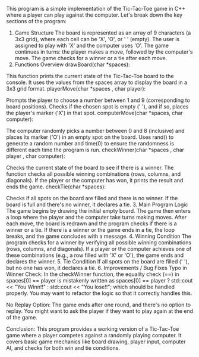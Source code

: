 This program is a simple implementation of the Tic-Tac-Toe game in C++ where a player can play against the computer. Let's break down the key sections of the program:

1. Game Structure
The board is represented as an array of 9 characters (a 3x3 grid), where each cell can be 'X', 'O', or ' ' (empty).
The user is assigned to play with 'X' and the computer uses 'O'.
The game continues in turns: the player makes a move, followed by the computer's move.
The game checks for a winner or a tie after each move.
2. Functions Overview
drawBoard(char *spaces):

This function prints the current state of the Tic-Tac-Toe board to the console.
It uses the values from the spaces array to display the board in a 3x3 grid format.
playerMove(char *spaces , char player):

Prompts the player to choose a number between 1 and 9 (corresponding to board positions).
Checks if the chosen spot is empty (' '), and if so, places the player's marker ('X') in that spot.
computerMove(char *spaces, char computer):

The computer randomly picks a number between 0 and 8 (inclusive) and places its marker ('O') in an empty spot on the board.
Uses rand() to generate a random number and time(0) to ensure the randomness is different each time the program is run.
checkWinner(char *spaces , char player , char computer):

Checks the current state of the board to see if there is a winner.
The function checks all possible winning combinations (rows, columns, and diagonals).
If the player or the computer has won, it prints the result and ends the game.
checkTie(char *spaces):

Checks if all spots on the board are filled and there is no winner.
If the board is full and there's no winner, it declares a tie.
3. Main Program Logic
The game begins by drawing the initial empty board.
The game then enters a loop where the player and the computer take turns making moves.
After each move, the board is redrawn and the program checks if there is a winner or a tie.
If there is a winner or the game ends in a tie, the loop breaks, and the game concludes with a message.
4. Winning Condition
The program checks for a winner by verifying all possible winning combinations (rows, columns, and diagonals).
If a player or the computer achieves one of these combinations (e.g., a row filled with 'X' or 'O'), the game ends and declares the winner.
5. Tie Condition
If all spots on the board are filled (' '), but no one has won, it declares a tie.
6. Improvements / Bug Fixes
Typo in Winner Check: In the checkWinner function, the equality check (==) in spaces[0] == player is mistakenly written as spaces[0] == player ? std::cout << "You Winn!!" : std::cout << "You lose!!"; which should be handled properly. You may want to refactor the logic so that it correctly handles this.

No Replay Option: The game ends after one round, and there's no option to replay. You might want to ask the player if they want to play again at the end of the game.

Conclusion:
This program provides a working version of a Tic-Tac-Toe game where a player competes against a randomly playing computer. It covers basic game mechanics like board drawing, player input, computer AI, and checks for both win and tie conditions.

